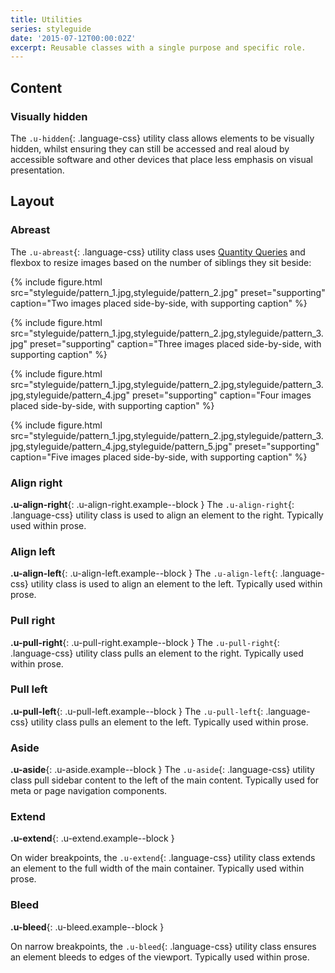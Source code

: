 ```yaml
---
title: Utilities
series: styleguide
date: '2015-07-12T00:00:02Z'
excerpt: Reusable classes with a single purpose and specific role.
---
```

## Content

### Visually hidden

The `.u-hidden`{: .language-css} utility class allows elements to be visually hidden, whilst ensuring they can still be accessed and real aloud by accessible software and other devices that place less emphasis on visual presentation.

## Layout

### Abreast

The `.u-abreast`{: .language-css} utility class uses [Quantity Queries](http://alistapart.com/article/quantity-queries-for-css) and flexbox to resize images based on the number of siblings they sit beside:

{% include figure.html
  src="styleguide/pattern_1.jpg,styleguide/pattern_2.jpg"
  preset="supporting"
  caption="Two images placed side-by-side, with supporting caption"
%}

{% include figure.html
  src="styleguide/pattern_1.jpg,styleguide/pattern_2.jpg,styleguide/pattern_3.jpg"
  preset="supporting"
  caption="Three images placed side-by-side, with supporting caption"
%}

{% include figure.html
  src="styleguide/pattern_1.jpg,styleguide/pattern_2.jpg,styleguide/pattern_3.jpg,styleguide/pattern_4.jpg"
  preset="supporting"
  caption="Four images placed side-by-side, with supporting caption"
%}

{% include figure.html
  src="styleguide/pattern_1.jpg,styleguide/pattern_2.jpg,styleguide/pattern_3.jpg,styleguide/pattern_4.jpg,styleguide/pattern_5.jpg"
  preset="supporting"
  caption="Five images placed side-by-side, with supporting caption"
%}

### Align right

**.u-align-right**{: .u-align-right.example--block } The `.u-align-right`{: .language-css} utility class is used to align an element to the right. Typically used within prose.

### Align left

**.u-align-left**{: .u-align-left.example--block } The `.u-align-left`{: .language-css} utility class is used to align an element to the left. Typically used within prose.

### Pull right

**.u-pull-right**{: .u-pull-right.example--block } The `.u-pull-right`{: .language-css} utility class pulls an element to the right. Typically used within prose.

### Pull left

**.u-pull-left**{: .u-pull-left.example--block } The `.u-pull-left`{: .language-css} utility class pulls an element to the left. Typically used within prose.

### Aside

**.u-aside**{: .u-aside.example--block } The `.u-aside`{: .language-css} utility class pull sidebar content to the left of the main content. Typically used for meta or page navigation components.

### Extend

**.u-extend**{: .u-extend.example--block }

On wider breakpoints, the `.u-extend`{: .language-css} utility class extends an element to the full width of the main container. Typically used within prose.

### Bleed

**.u-bleed**{: .u-bleed.example--block }

On narrow breakpoints, the `.u-bleed`{: .language-css} utility class ensures an element bleeds to edges of the viewport. Typically used within prose.
